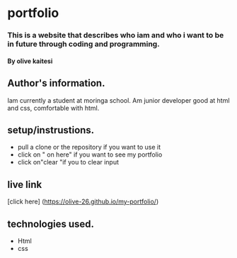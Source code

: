 # portfolio
### This is a website that describes who iam and who i want to be in future through coding and programming.
#### By **olive kaitesi**
## Author's information. 
Iam currently a student at moringa school. Am junior developer good at html and css, comfortable with html.
## setup/instrustions.
* pull a clone or the repository if you want to use it
* click on " on here" if you want to see my portfolio
* click on"clear "if you to clear input
## live link
[click here] (https://olive-26.github.io/my-portfolio/)
## technologies used.
* Html
* css
